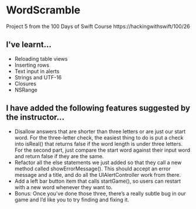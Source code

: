 # WordScramble
Project 5 from the 100 Days of Swift Course https://hackingwithswift/100/26

## I've learnt...

- Reloading table views
- Inserting rows
- Text input in alerts
- Strings and UTF-16
- Closures
- NSRange

## I have added the following features suggested by the instructor...

- Disallow answers that are shorter than three letters or are just our start word. For the three-letter check, the easiest thing to do is put a check into isReal() that returns false if the word length is under three letters. For the second part, just compare the start word against their input word and return false if they are the same.
- Refactor all the else statements we just added so that they call a new method called showErrorMessage(). This should accept an error message and a title, and do all the UIAlertController work from there.
- Add a left bar button item that calls startGame(), so users can restart with a new word whenever they want to.
- Bonus: Once you’ve done those three, there’s a really subtle bug in our game and I’d like you to try finding and fixing it.
